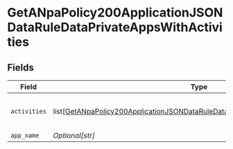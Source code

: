 # GetANpaPolicy200ApplicationJSONDataRuleDataPrivateAppsWithActivities


## Fields

| Field                                                                                                                                                                                             | Type                                                                                                                                                                                              | Required                                                                                                                                                                                          | Description                                                                                                                                                                                       | Example                                                                                                                                                                                           |
| ------------------------------------------------------------------------------------------------------------------------------------------------------------------------------------------------- | ------------------------------------------------------------------------------------------------------------------------------------------------------------------------------------------------- | ------------------------------------------------------------------------------------------------------------------------------------------------------------------------------------------------- | ------------------------------------------------------------------------------------------------------------------------------------------------------------------------------------------------- | ------------------------------------------------------------------------------------------------------------------------------------------------------------------------------------------------- |
| `activities`                                                                                                                                                                                      | list[[GetANpaPolicy200ApplicationJSONDataRuleDataPrivateAppsWithActivitiesActivities](../../models/operations/getanpapolicy200applicationjsondataruledataprivateappswithactivitiesactivities.md)] | :heavy_minus_sign:                                                                                                                                                                                | N/A                                                                                                                                                                                               | [object Object],[object Object]                                                                                                                                                                   |
| `app_name`                                                                                                                                                                                        | *Optional[str]*                                                                                                                                                                                   | :heavy_minus_sign:                                                                                                                                                                                | N/A                                                                                                                                                                                               | <string>                                                                                                                                                                                          |